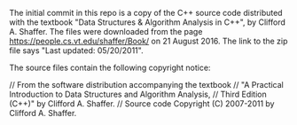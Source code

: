 The initial commit in this repo is a copy of the C++ source code
distributed with the textbook "Data Structures & Algorithm
Analysis in C++", by Clifford A. Shaffer. The files
were downloaded from the page
https://people.cs.vt.edu/shaffer/Book/ on 21 August 2016.
The link to the zip file says "Last updated: 05/20/2011".

The source files contain the following copyright notice:

// From the software distribution accompanying the textbook
// "A Practical Introduction to Data Structures and Algorithm Analysis,
// Third Edition (C++)" by Clifford A. Shaffer.
// Source code Copyright (C) 2007-2011 by Clifford A. Shaffer.
